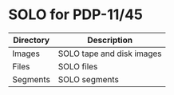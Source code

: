# SOLO for PDP-11/45

|Directory|Description              |
|---------|-------------------------|
|Images   |SOLO tape and disk images|  
|Files    |SOLO files               |  
|Segments |SOLO segments            |
